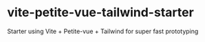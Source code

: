 # vite-petite-vue-tailwind-starter

Starter using Vite + Petite-vue + Tailwind for super fast prototyping
